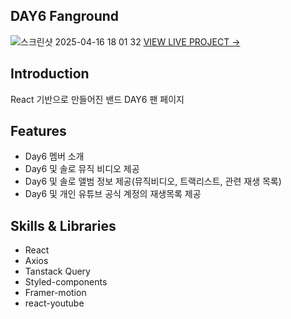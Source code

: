 ## DAY6 Fanground
![스크린샷 2025-04-16 18 01 32](https://github.com/user-attachments/assets/73ee047c-3f93-4df4-b84f-0de7308c0acf)
[VIEW LIVE PROJECT →](https://day6-fanground.vercel.app/)

## Introduction

React 기반으로 만들어진 밴드 DAY6 팬 페이지

## Features

- Day6 멤버 소개
- Day6 및 솔로 뮤직 비디오 제공
- Day6 및 솔로 앨범 정보 제공(뮤직비디오, 트랙리스트, 관련 재생 목록)
- Day6 및 개인 유튜브 공식 계정의 재생목록 제공

## Skills & Libraries

- React
- Axios
- Tanstack Query
- Styled-components
- Framer-motion
- react-youtube
